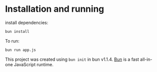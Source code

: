 # Installation and running 

 install dependencies:

```bash
bun install
```

To run:

```bash
bun run app.js
```

This project was created using `bun init` in bun v1.1.4. [Bun](https://bun.sh) is a fast all-in-one JavaScript runtime.
